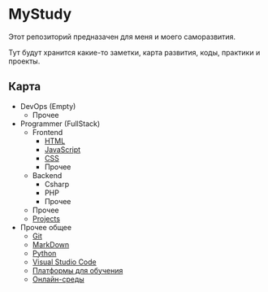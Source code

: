 # MyStudy

Этот репозиторий предназачен для меня и моего саморазвития.

Тут будут хранится какие-то заметки, карта развития, коды, практики и проекты.

## Карта

- DevOps (Empty)
  - Прочее
- Programmer (FullStack)
  - Frontend
    - [HTML](/!Programmer/Frontend/HTML/)
    - [JavaScript](/!Programmer/Frontend/JavaScript/)
    - [CSS](/!Programmer/Frontend/CSS/)
    - Прочее
  - Backend
    - Csharp
    - PHP
    - Прочее
  - Прочее
  - [Projects](/!Programmer/Projects/)
- Прочее общее
  - [Git](/Other_all/Git/)
  - [MarkDown](/Other_all/MarkDown/)
  - [Python](/Other_all/Python/)
  - [Visual Studio Code](/Other_all/VSCode/)
  - [Платформы для обучения](/Other_all/Platforms.md)
  - [Онлайн-среды](/Other_all/Online-IDE.md)